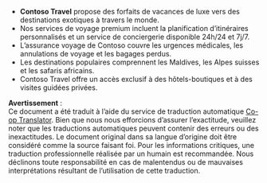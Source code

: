 <!--
CO_OP_TRANSLATOR_METADATA:
{
  "original_hash": "566fa0a014066992b55e6e5b408b24bc",
  "translation_date": "2025-07-12T10:17:06+00:00",
  "source_file": "05-agentic-rag/code_samples/document.md",
  "language_code": "fr"
}
-->
- **Contoso Travel** propose des forfaits de vacances de luxe vers des destinations exotiques à travers le monde.  
- Nos services de voyage premium incluent la planification d’itinéraires personnalisés et un service de conciergerie disponible 24h/24 et 7j/7.  
- L’assurance voyage de Contoso couvre les urgences médicales, les annulations de voyage et les bagages perdus.  
- Les destinations populaires comprennent les Maldives, les Alpes suisses et les safaris africains.  
- Contoso Travel offre un accès exclusif à des hôtels-boutiques et à des visites guidées privées.

**Avertissement** :  
Ce document a été traduit à l’aide du service de traduction automatique [Co-op Translator](https://github.com/Azure/co-op-translator). Bien que nous nous efforcions d’assurer l’exactitude, veuillez noter que les traductions automatiques peuvent contenir des erreurs ou des inexactitudes. Le document original dans sa langue d’origine doit être considéré comme la source faisant foi. Pour les informations critiques, une traduction professionnelle réalisée par un humain est recommandée. Nous déclinons toute responsabilité en cas de malentendus ou de mauvaises interprétations résultant de l’utilisation de cette traduction.